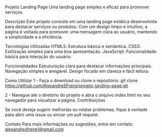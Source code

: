 Projeto Landing Page
Uma landing page simples e eficaz para promover serviços.

Descrição
Este projeto consiste em uma landing page estática desenvolvida para destacar serviços ou produtos. Com um design limpo e intuitivo, a página é voltada para promover uma mensagem clara ao usuário, mantendo a simplicidade e a eficiência.

Tecnologias Utilizadas
HTML5: Estrutura básica e semântica.
CSS3: Estilização simples para uma boa apresentação.
JavaScript: Funcionalidade básica para interação do usuário.

Funcionalidades
Estruturação clara para destacar informações principais.
Navegação simples e amigável.
Design focado em clareza e fácil leitura.

Como Utilizar
1 - Faça o download ou clone o repositório:
git clone https://github.com/AlexandreSFreire/projeto-landing-page.git

2 - Navegue até o diretório do projeto e abra o arquivo index.html no seu navegador para visualizar a página.
Contribuições

Se você deseja sugerir melhorias ou relatar problemas, fique à vontade para abrir uma issue ou enviar um pull request.

Contato
Para mais informações ou sugestões, entre em contato: alexandresfreire1@gmail.com

